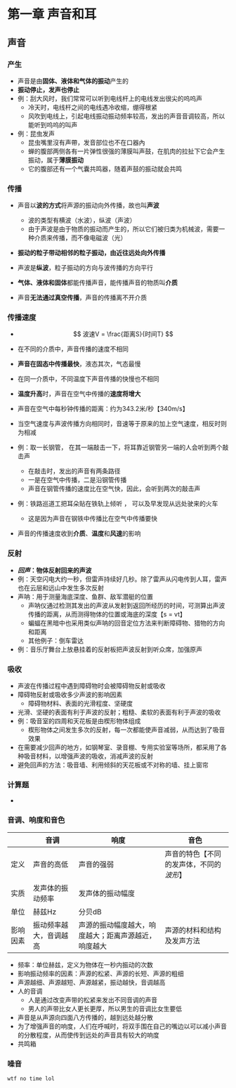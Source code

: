 # 第一章 声音和耳

## 声音

### 产生

- 声音是由**固体、液体和气体的振动**产生的
- **振动停止，发声也停止**
- 例：刮大风时，我们常常可以听到电线杆上的电线发出很尖的呜呜声
  - 冷天时，电线杆之间的电线遇冷收缩，绷得根紧
  - 风吹到电线上，引起电线振动振动频率较高，发出的声音音调较高，所以能听到呜呜的叫声
- 例：昆虫发声
  - 昆虫嘴里沒有声帶，发音部位也不在口器內
  - 蝉的腹部两侧各有一片弹性很强的薄膜叫声鼓，在肌肉的拉扯下它会产生振动，属于**薄膜振动**
  - 它的腹部还有一个气囊共鸣器，随着声鼓的振动就会共鸣

### 传播

- 声音以**波的方式**将声源的振动向外传播，故也叫**声波**
  - 波的类型有横波（水波），纵波（声波）
  - 由于声波是由于物质的振动而产生的，所以它们被归类为机械波，需要一种介质来传播，而不像电磁波（光）
- **振动的粒子带动相邻的粒子振动，由近往远处向外传播**
- 声波是**纵波**，粒子振动的方向与波传播的方向平行

- **气体、液体和固体**都能传播声音，能传播声音的物质叫**介质**
- 声音**无法通过真空传播**，声音的传播离不开介质

### 传播速度

- $$
  波速V = \frac{距离S}{时间T}
  $$

- 在不同的介质中，声音传播的速度不相同

- **声音在固态中传播最快**，液态其次，气态最慢

- 在同一介质中，不同温度下声音传播的快慢也不相同

- **温度升高**时，声音在空气中传播的**速度将增大**

- 声音在空气中每秒钟传播的距离：约为343.2米/秒【340m/s】

- 当空气速度与声波传播方向相同时，音速等于原来的加上空气速度，相反时则为相减

- 例：取一长钢管， 在其一端敲击一下，将耳靠近钢管另一端的人会听到两个敲击声

  - 在敲击时，发出的声音有两条路径
  - 一是在空气中传播，二是沿钢管传播
  - 声音在钢管传播的速度比在空气快，因此，会听到两次的敲击声

- 例：铁路巡道工把耳朵贴在铁轨上倾听 ， 可以及早发现从远处驶来的火车 

  - 这是因为声音在钢铁中传播比在空气中传播要快

- 声音的传播速度收到**介质**、**温度**和**风速**的影响

### 反射

- ***回声*：物体反射回来的声波**
- 例：天空闪电大约一秒，但雷声持续好几秒。除了雷声从闪电传到人耳，雷声也在云层和远山中发生多次反射
- 声呐：用于测量海底深度、鱼群、敌军潜艇的位置
  - 声呐仪通过检测其发出的声波从发射到返回所经历的时间，可测算出声波传播的距离，从而测得物体的位置或海底的深度【s = vt】
  - 蝙蝠在黑暗中也采用类似声呐的回音定位方法来判断障碍物、猎物的方向和距离
  - 其他例子：倒车雷达
- 例：音乐厅舞台上放悬挂着的反射板把声波反射到听众席，加强原声

### 吸收

- 声波在传播过程中遇到障碍物时会被障碍物反射或吸收
- 障碍物反射或吸收多少声波的影响因素
  - 障碍物材料、表面的光滑程度、坚硬度
- 光滑、坚硬的表面有利于声波的反射；粗糙、柔软的表面有利于声波的吸收
- 例：吸音室的四周和天花板是由楔形物体组成
  - 楔形物体之间发生多次的反射，每一次都能使声音减弱，从而达到了吸音效果
- 在需要减少回声的地方，如钢琴室、录音棚、专用实验室等场所，都采用了各种吸音材料，以增强声波的吸收，消减声波的反射
- 避免回声的方法：吸音墙、利用倾斜的天花板或不对称的墙、挂上窗帘

### 计算题

- 

### 音调、响度和音色

|          | 音调                   | 响度                                                 | 音色                                     |
| -------- | ---------------------- | ---------------------------------------------------- | ---------------------------------------- |
| 定义     | 声音的高低             | 声音的强弱                                           | 声音的特色【不同的发声体，不同的*波形*】 |
| 实质     | 发声体的振动频率       | 发声体的振动幅度                                     |                                          |
| 单位     | 赫兹Hz                 | 分贝dB                                               |                                          |
| 影响因素 | 振动频率越大，音调越高 | 声源的振动幅度越大，响度越大；距离声源越近，响度越大 | 声源的材料和结构及发声方法               |

- 频率：单位赫兹，定义为物体在一秒内振动的次数
- 影响振动频率的因素：声源的松紧、声源的长短、声源的粗细
- 声源越细、声源越短、声源越紧，振动越快，音调越高
- 人的音调
  - 人是通过改变声带的松紧来发出不同音调的声音
  - 男人的声带比女人更长更厚，所以男生的音调比女生要低
- 声音是从声源向四面八方传播的，越到远处越分散
- 为了增强声音的响度，人们在呼喊时，将双手围在自己的嘴边以可以减小声音的分散程度，从而使传到远处的声音具有较大的响度
- 共鸣箱

### 噪音

`wtf no time lol`
